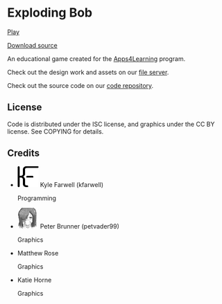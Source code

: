 Exploding Bob
=============
<a href="game/index.html" class="btn-large waves-effect waves-light black"><i class="mdi mdi-gamepad-variant left"></i>Play</a>

<a href="source.tar.gz" class="btn waves-effect waves-light black"><i class="mdi mdi-code-tags left"></i>Download source</a>

An educational game created for the
[Apps4Learning](https://web.archive.org/web/20160129080846/http://www.apps4learning.ca/)
program.

Check out the design work and assets on our
[file server](https://files.gelatolabs.xyz/index.php/s/0tOeNErkcVhcwig).

Check out the source code on our
[code repository](https://git.gelatolabs.xyz/gelato/explodingbob).

License
-------
Code is distributed under the ISC license, and graphics under the CC BY
license. See COPYING for details.

Credits
-------
<ul class="collection">
  <li class="collection-item avatar">
    <img src="/img/kfarwell.png" class="avatar-img">
    <span class="title">Kyle Farwell (kfarwell)</span>
    <p>Programming</p>
    <a href="https://kfarwell.org/" class="secondary-content"><i class="mdi mdi-web"></i></a>
  </li>
  <li class="collection-item avatar">
    <img src="/img/petvader99.jpg" class="avatar-img">
    <span class="title">Peter Brunner (petvader99)</span>
    <p>Graphics</p>
    <a href="" class="secondary-content"><i class="mdi mdi-web"></i></a>
  </li>
  <li class="collection-item avatar">
    <span class="title">Matthew Rose</span>
    <p>Graphics</p>
  </li>
  <li class="collection-item avatar">
    <span class="title">Katie Horne</span>
    <p>Graphics</p>
  </li>
</ul>
